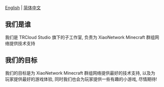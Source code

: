 [English](README.md) | [简体中文](README_cn.md)

## 我们是谁
我们是 TRCloud Studio 旗下的子工作室, 负责为 XiaoNetwork Minecraft 群组网络提供技术支持

## 我们的目标
我们的目标是为 XiaoNetwork Minecraft 群组网络提供最好的技术支持, 以及为玩家提供最好的游戏体验, 同时我们也会为玩家提供一些有趣的小游戏, 尽情期待!
